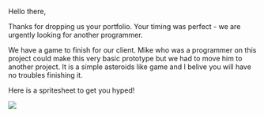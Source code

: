 Hello there, 

Thanks for dropping us your portfolio. Your timing was perfect - we are urgently looking for another programmer.

We have a game to finish for our client. Mike who was a programmer on this project could make this very basic prototype but we had to move him to another project. It is a simple asteroids like game and I belive you will have no troubles finishing it.

Here is a spritesheet to get you hyped!

<img src="http://i.imgur.com/XCCzd6f.png">
